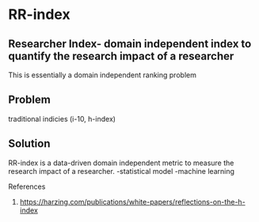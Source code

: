 # RR-index
## Researcher Index- domain independent index to quantify the research impact of a researcher

This is essentially a domain independent ranking problem

## Problem
traditional indicies (i-10, h-index)

## Solution
RR-index is a data-driven domain independent metric to measure the research impact of a researcher.
-statistical model
-machine learning


References
1. https://harzing.com/publications/white-papers/reflections-on-the-h-index
